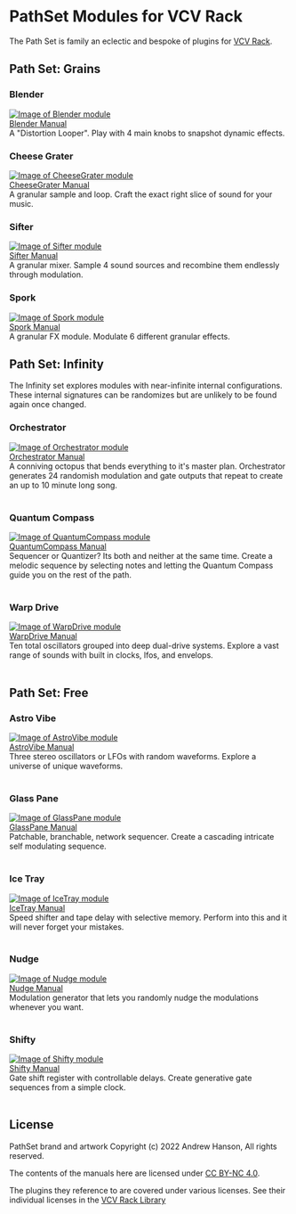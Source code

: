 
# PathSet Modules for VCV Rack

The Path Set is family an eclectic and bespoke of plugins for [VCV Rack](https://vcvrack.com/).

## Path Set: Grains 

### Blender
<a href="modules/Blender.md">![Image of Blender module](images/Blender.png)</a><br/>
[Blender Manual](modules/Blender.md)<br/>
A "Distortion Looper". Play with 4 main knobs to snapshot dynamic effects.

### Cheese Grater
<a href="modules/CheeseGrater.md">![Image of CheeseGrater module](images/CheeseGrater.png)</a><br/>
[CheeseGrater Manual](modules/CheeseGrater.md)<br/>
A granular sample and loop. Craft the exact right slice of sound for your music.

### Sifter
<a href="modules/Sifter.md">![Image of Sifter module](images/Sifter.png)</a><br/>
[Sifter Manual](modules/Sifter.md)<br/>
A granular mixer. Sample 4 sound sources and recombine them endlessly through modulation.

### Spork
<a href="modules/Spork.md">![Image of Spork module](images/Spork.png)</a><br/>
[Spork Manual](modules/Spork.md)<br/>
A granular FX module. Modulate 6 different granular effects.

## Path Set: Infinity
The Infinity set explores modules with near-infinite internal configurations. These internal signatures can be randomizes but are unlikely to be found again once changed.

### Orchestrator
<a href="modules/Orchestrator.md">![Image of Orchestrator module](images/Orchestrator.png)</a><br/>
[Orchestrator Manual](modules/Orchestrator.md)<br/>
A conniving octopus that bends everything to it's master plan. Orchestrator generates 24 randomish modulation and gate outputs that repeat to create an up to 10 minute long song.
<br/><br/>

### Quantum Compass
<a href="modules/QuantumCompass.md">![Image of QuantumCompass module](images/QuantumCompass.png)</a><br/>
[QuantumCompass Manual](modules/QuantumCompass.md)<br/>
Sequencer or Quantizer? Its both and neither at the same time. Create a melodic sequence by selecting notes and letting the Quantum Compass guide you on the rest of the path.
<br/><br/>

### Warp Drive
<a href="modules/WarpDrive.md">![Image of WarpDrive module](images/WarpDrive.png)</a><br/>
[WarpDrive Manual](modules/WarpDrive.md)<br/>
Ten total oscillators grouped into deep dual-drive systems. Explore a vast range of sounds with built in clocks, lfos, and envelops.
<br/><br/>

## Path Set: Free

### Astro Vibe
<a href="modules/AstroVibe.md">![Image of AstroVibe module](images/AstroVibe.png)</a><br/>
[AstroVibe Manual](modules/AstroVibe.md)<br/>
Three stereo oscillators or LFOs with random waveforms. Explore a universe of unique waveforms.
<br/><br/>

### Glass Pane
<a href="modules/GlassPane.md">![Image of GlassPane module](images/GlassPane.png)</a><br/>
[GlassPane Manual](modules/GlassPane.md)<br/>
Patchable, branchable, network sequencer. Create a cascading intricate self modulating sequence.
<br/><br/>

### Ice Tray
<a href="modules/IceTray.md">![Image of IceTray module](images/IceTray.png)</a><br/>
[IceTray Manual](modules/IceTray.md)<br/>
Speed shifter and tape delay with selective memory. Perform into this and it will never forget your mistakes.
<br/><br/>

### Nudge
<a href="modules/Nudge.md">![Image of Nudge module](images/Nudge.png)</a><br/>
[Nudge Manual](modules/Nudge.md)<br/>
Modulation generator that lets you randomly nudge the modulations whenever you want.
<br/><br/>

### Shifty
<a href="modules/Shifty.md">![Image of Shifty module](images/Shifty.png)</a><br/>
[Shifty Manual](modules/Shifty.md)<br/>
Gate shift register with controllable delays. Create generative gate sequences from a simple clock.
<br/><br/>

## License
PathSet brand and artwork Copyright (c) 2022 Andrew Hanson, All rights reserved.

The contents of the manuals here are licensed under [CC BY-NC 4.0](https://creativecommons.org/licenses/by-nc/4.0/).

The plugins they reference to are covered under various licenses. See their individual licenses in the [VCV Rack Library](https://library.vcvrack.com/?brand=Path%20Set)
